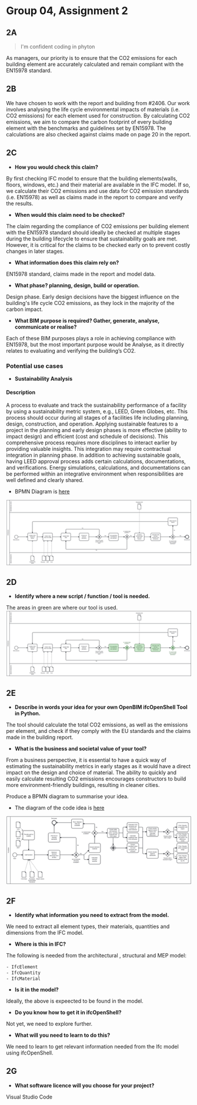 # Group 04, Assignment 2
## 2A
> I'm confident coding in phyton 

As managers, our priority is to ensure that the CO2 emissions for each building element are accurately calculated and remain compliant with the EN15978 standard.

## 2B
We have chosen to work with the report and building from #2406. Our work involves analysing the life cycle environmental impacts of materials (i.e. CO2 emissions) for each element used for construction. By calculating CO2 emissions, we aim to compare the carbon footprint of every building element with the benchmarks and guidelines set by EN15978. The calculations are also checked against claims made on page 20 in the report. 

## 2C 
- **How you would check this claim?**

By first checking IFC model to ensure that the building elements(walls, floors, windows, etc.) and their material are available in the IFC model. If so, we calculate their CO2 emissions and use data for CO2 emission standards (i.e. EN15978) as well as claims made in the report to compare and verify the results.

- **When would this claim need to be checked?**

The claim regarding the compliance of CO2 emissions per building element with the EN15978 standard should ideally be checked at multiple stages during the building lifecycle to ensure that sustainability goals are met. However, it is critical for the claims to be checked early on to prevent costly changes in later stages.  

- **What information does this claim rely on?** 

EN15978 standard, claims made in the report and model data.

- **What phase? planning, design, build or operation.**

Design phase. Early design decisions have the biggest influence on the building's life cycle CO2 emissions, as they lock in the majority of the carbon impact.

- **What BIM purpose is required? Gather, generate, analyse, communicate or realise?**  

Each of these BIM purposes plays a role in achieving compliance with EN15978, but the most important purpose would be Analyse, as it directly relates to evaluating and verifying the building’s CO2.


### Potential use cases 

- **Sustainability Analysis** 

#### Description

A process to evaluate and track the sustainability performance of a facility by using a sustainability metric system, e.g., LEED, Green Globes, etc. This process should occur during all stages of a facilities life including planning, design, construction, and operation. Applying sustainable features to a project in the planning and early design phases is more effective (ability to impact design) and efficient (cost and schedule of decisions). This comprehensive process requires more disciplines to interact earlier by providing valuable insights. This integration may require contractual integration in planning phase. In addition to achieving sustainable goals, having LEED approval process adds certain calculations, documentations, and verifications. Energy simulations, calculations, and documentations can be performed within an integrative environment when responsibilities are well defined and clearly shared.

 
- BPMN Diagram is [here](Main-Diagram.bpmn)

![Marked BPMN Diagram](Main-Diagram.svg)

## 2D

- **Identify where a new script / function / tool is needed.**

The areas in green are where our tool is used.
![Marked Diagram tool](Diagram-tool.svg)

## 2E

- **Describe in words your idea for your own OpenBIM ifcOpenShell Tool in Python.**

The tool should calculate the total CO2 emissions, as well as the emissions per element, and check if they comply with the EU standards and the claims made in the building report.


- **What is the business and societal value of your tool?**

From a business perspective, it is essential to have a quick way of estimating the sustainability metrics in early stages as it would have a direct impact on the design and choice of material. The ability to quickly and easily calculate resulting CO2 emissions encourages constructors to build more environment-friendly buildings, resulting in cleaner cities.


Produce a BPMN diagram to summarise your idea.
- The diagram of the code idea is [here](Function-process.bpmn)

![Marked Function process](Function-process.svg)




## 2F

- **Identify what information you need to extract from the model.**

We need to extract all element types, their materials, quantities and dimensions from the IFC model.

- **Where is this in IFC?**

The following is needed from the architectural , structural and MEP model:

    - IfcElement
    - IfcQuantity
    - IfcMaterial


- **Is it in the model?**

Ideally, the above is expeected to be found in the model.

- **Do you know how to get it in ifcOpenShell?**

Not yet, we need to explore further. 

- **What will you need to learn to do this?**

We need to learn to get relevant information needed from the Ifc model using ifcOpenShell. 

## 2G

- **What software licence will you choose for your project?**

Visual Studio Code


